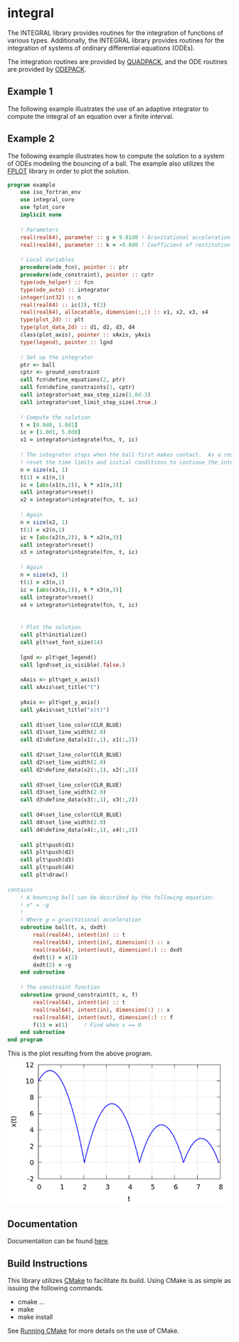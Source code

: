 # integral
The INTEGRAL library provides routines for the integration of functions of various types.  Additionally, the INTEGRAL library provides routines for the integration of systems of ordinary differential equations (ODEs).

The integration routines are provided by [QUADPACK](http://www.netlib.org/quadpack/), and the ODE routines are provided by [ODEPACK](http://www.netlib.org/odepack/).

## Example 1
The following example illustrates the use of an adaptive integrator to compute the integral of an equation over a finite interval.

## Example 2
The following example illustrates how to compute the solution to a system of ODEs modeling the bouncing of a ball.  The example also utilizes the [FPLOT](https://github.com/jchristopherson/fplot) library in order to plot the solution.
```fortran
program example
    use iso_fortran_env
    use integral_core
    use fplot_core
    implicit none

    ! Parameters
    real(real64), parameter :: g = 9.81d0 ! Gravitational acceleration
    real(real64), parameter :: k = -0.8d0 ! Coefficient of restitution

    ! Local Variables
    procedure(ode_fcn), pointer :: ptr
    procedure(ode_constraint), pointer :: cptr
    type(ode_helper) :: fcn
    type(ode_auto) :: integrator
    integer(int32) :: n
    real(real64) :: ic(2), t(2)
    real(real64), allocatable, dimension(:,:) :: x1, x2, x3, x4
    type(plot_2d) :: plt
    type(plot_data_2d) :: d1, d2, d3, d4
    class(plot_axis), pointer :: xAxis, yAxis
    type(legend), pointer :: lgnd

    ! Set up the integrator
    ptr => ball
    cptr => ground_constraint
    call fcn%define_equations(2, ptr)
    call fcn%define_constraints(1, cptr)
    call integrator%set_max_step_size(1.0d-3)
    call integrator%set_limit_step_size(.true.)

    ! Compute the solution
    t = [0.0d0, 1.0d1]
    ic = [1.0d1, 5.0d0]
    x1 = integrator%integrate(fcn, t, ic)

    ! The integrator stops when the ball first makes contact.  As a result, lets
    ! reset the time limits and initial conditions to continue the integration
    n = size(x1, 1)
    t(1) = x1(n,1)
    ic = [abs(x1(n,2)), k * x1(n,3)]
    call integrator%reset()
    x2 = integrator%integrate(fcn, t, ic)

    ! Again
    n = size(x2, 1)
    t(1) = x2(n,1)
    ic = [abs(x2(n,2)), k * x2(n,3)]
    call integrator%reset()
    x3 = integrator%integrate(fcn, t, ic)

    ! Again
    n = size(x3, 1)
    t(1) = x3(n,1)
    ic = [abs(x3(n,2)), k * x3(n,3)]
    call integrator%reset()
    x4 = integrator%integrate(fcn, t, ic)


    ! Plot the solution
    call plt%initialize()
    call plt%set_font_size(14)

    lgnd => plt%get_legend()
    call lgnd%set_is_visible(.false.)

    xAxis => plt%get_x_axis()
    call xAxis%set_title("t")

    yAxis => plt%get_y_axis()
    call yAxis%set_title("x(t)")

    call d1%set_line_color(CLR_BLUE)
    call d1%set_line_width(2.0)
    call d1%define_data(x1(:,1), x1(:,2))

    call d2%set_line_color(CLR_BLUE)
    call d2%set_line_width(2.0)
    call d2%define_data(x2(:,1), x2(:,2))

    call d3%set_line_color(CLR_BLUE)
    call d3%set_line_width(2.0)
    call d3%define_data(x3(:,1), x3(:,2))

    call d4%set_line_color(CLR_BLUE)
    call d4%set_line_width(2.0)
    call d4%define_data(x4(:,1), x4(:,2))

    call plt%push(d1)
    call plt%push(d2)
    call plt%push(d3)
    call plt%push(d4)
    call plt%draw()

contains
    ! A bouncing ball can be described by the following equation:
    ! x" = -g
    !
    ! Where g = gravitational acceleration
    subroutine ball(t, x, dxdt)
        real(real64), intent(in) :: t
        real(real64), intent(in), dimension(:) :: x
        real(real64), intent(out), dimension(:) :: dxdt
        dxdt(1) = x(2)
        dxdt(2) = -g
    end subroutine

    ! The constraint function
    subroutine ground_constraint(t, x, f)
        real(real64), intent(in) :: t
        real(real64), intent(in), dimension(:) :: x
        real(real64), intent(out), dimension(:) :: f
        f(1) = x(1)     ! Find when x == 0
    end subroutine
end program
```
This is the plot resulting from the above program.
![](images/bouncing_ball_example.png?raw=true)

## Documentation
Documentation can be found [here](http://htmlpreview.github.io/?https://github.com/jchristopherson/integral/blob/master/doc/html/index.html).

## Build Instructions
This library utilizes [CMake](https://cmake.org/) to facilitate its build.  Using CMake is as simple as issuing the following commands.
- cmake ...
- make
- make install

See [Running CMake](https://cmake.org/runningcmake/) for more details on the use of CMake.
